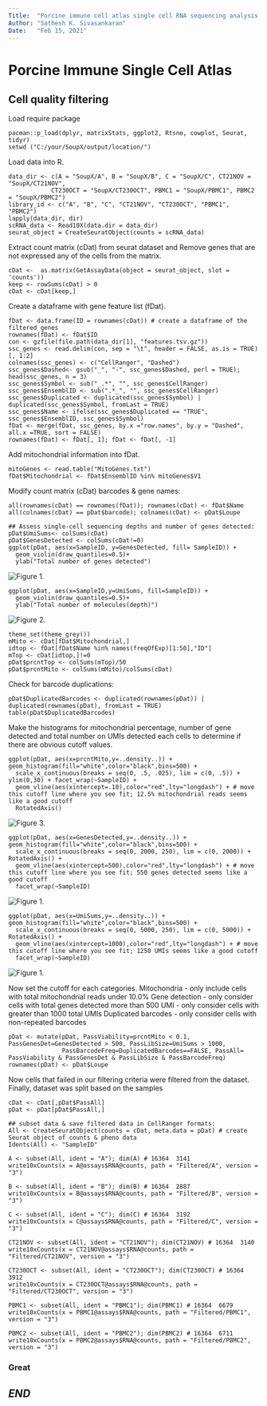 ```yaml
---
Title:  "Porcine immune cell atlas single cell RNA sequencing analysis pipeline"
Author: "Sathesh K. Sivasankaran"
Date:   "Feb 15, 2021"
---
```


# Porcine Immune Single Cell Atlas

## Cell quality filtering

Load require package
```
pacman::p_load(dplyr, matrixStats, ggplot2, Rtsne, cowplot, Seurat, tidyr)
setwd ("C:/your/SoupX/output/location/")
```

Load data into R.
```
data_dir <- c(A = "SoupX/A", B = "SoupX/B", C = "SoupX/C", CT21NOV = "SoupX/CT21NOV",
			CT230OCT = "SoupX/CT230OCT", PBMC1 = "SoupX/PBMC1", PBMC2 = "SoupX/PBMC2")
library_id <- c("A", "B", "C", "CT21NOV", "CT230OCT", "PBMC1", "PBMC2")
lapply(data_dir, dir)
scRNA_data <- Read10X(data.dir = data_dir)
seurat_object = CreateSeuratObject(counts = scRNA_data)
```

Extract count matrix (cDat) from seurat dataset and Remove genes that are not expressed any of the cells from the matrix.
```
cDat <-  as.matrix(GetAssayData(object = seurat_object, slot = 'counts'))
keep <- rowSums(cDat) > 0
cDat <- cDat[keep,]
```

Create a dataframe with gene feature list (fDat).
```
fDat <- data.frame(ID = rownames(cDat)) # create a dataframe of the filtered genes
rownames(fDat) <- fDat$ID
con <- gzfile(file.path(data_dir[1], "features.tsv.gz"))
ssc_genes <- read.delim(con, sep = "\t", header = FALSE, as.is = TRUE)[, 1:2]
colnames(ssc_genes) <- c("CellRanger", "Dashed")
ssc_genes$Dashed<- gsub("_", "-", ssc_genes$Dashed, perl = TRUE); head(ssc_genes, n = 3)
ssc_genes$Symbol <- sub("_.*", "", ssc_genes$CellRanger)
ssc_genes$EnsemblID <- sub(".*_", "", ssc_genes$CellRanger)
ssc_genes$Duplicated <- duplicated(ssc_genes$Symbol) | duplicated(ssc_genes$Symbol, fromLast = TRUE)
ssc_genes$Name <- ifelse(ssc_genes$Duplicated == "TRUE", ssc_genes$EnsemblID, ssc_genes$Symbol)
fDat <- merge(fDat, ssc_genes, by.x ="row.names", by.y = "Dashed", all.x =TRUE, sort = FALSE)
rownames(fDat) <- fDat[, 1]; fDat <- fDat[, -1]
```

Add mitochondrial information into fDat.
```
mitoGenes <- read.table("MitoGenes.txt")
fDat$Mitochondrial <- fDat$EnsemblID %in% mitoGenes$V1
```

Modify count matrix (cDat) barcodes & gene names:
```
all(rownames(cDat) == rownames(fDat)); rownames(cDat) <- fDat$Name
all(colnames(cDat) == pDat$barcode); colnames(cDat) <- pDat$Loupe
```

```
## Assess single-cell sequencing depths and number of genes detected:
pDat$UmiSums<- colSums(cDat)
pDat$GenesDetected <- colSums(cDat!=0)
ggplot(pDat, aes(x=SampleID, y=GenesDetected, fill= SampleID)) +
  geom_violin(draw_quantiles=0.5)+
  ylab("Total number of genes detected")
```
![**Figure 1.**](Notebook/QCFigs/GeneViolin.png)

```
ggplot(pDat, aes(x=SampleID,y=UmiSums, fill=SampleID)) +
  geom_violin(draw_quantiles=0.5)+
  ylab("Total number of molecules(depth)")
```
![**Figure 2.**](Notebook/QCFigs/UMIViolin.png)


```
theme_set(theme_grey())
mMito <- cDat[fDat$Mitochondrial,]
idtop <- fDat[fDat$Name %in% names(freqOfExp)[1:50],"ID"]
mTop <- cDat[idtop,]!=0
pDat$prcntTop <- colSums(mTop)/50
pDat$prcntMito <- colSums(mMito)/colSums(cDat)
```


Check for barcode duplications:
```
pDat$DuplicatedBarcodes <- duplicated(rownames(pDat)) | duplicated(rownames(pDat), fromLast = TRUE)
table(pDat$DuplicatedBarcodes)
```

Make the histograms for mitochondrial percentage, number of gene detected and total number on UMIs detected each cells to determine if there are obvious cutoff values.
```
ggplot(pDat, aes(x=prcntMito,y=..density..)) + geom_histogram(fill="white",color="black",bins=500) +
  scale_x_continuous(breaks = seq(0, .5, .025), lim = c(0, .5)) + ylim(0,30) + facet_wrap(~SampleID) +
  geom_vline(aes(xintercept=.10),color="red",lty="longdash") + # move this cutoff line where you see fit; 12.5% mitochondrial reads seems like a good cutoff
  RotatedAxis()
```
![**Figure 3.**](Notebook/QCFigs/Mito.png)

```
ggplot(pDat, aes(x=GenesDetected,y=..density..)) + geom_histogram(fill="white",color="black",bins=500) +
  scale_x_continuous(breaks = seq(0, 2000, 250), lim = c(0, 2000)) + RotatedAxis() +
  geom_vline(aes(xintercept=500),color="red",lty="longdash") + # move this cutoff line where you see fit; 550 genes detected seems like a good cutoff
  facet_wrap(~SampleID)
```
![**Figure 1.**](Notebook/QCFigs/Gene.png)

```
ggplot(pDat, aes(x=UmiSums,y=..density..)) + geom_histogram(fill="white",color="black",bins=500) +
  scale_x_continuous(breaks = seq(0, 5000, 250), lim = c(0, 5000)) + RotatedAxis() +
  geom_vline(aes(xintercept=1000),color="red",lty="longdash") + # move this cutoff line where you see fit; 1250 UMIs seems like a good cutoff
  facet_wrap(~SampleID)
```
![**Figure 1.**](Notebook/QCFigs/UMI.png)

Now set the cutoff for each categories.
Mitochondria - only include cells with total mitochondrial reads under 10.0%
Gene detection - only consider cells with total genes detected more than 500
UMI - only consider cells with greater than 1000 total UMIs
Duplicated barcodes - only consider cells with non-repeated barcodes
```
pDat <- mutate(pDat, PassViability=prcntMito < 0.1, PassGenesDet=GenesDetected > 500, PassLibSize=UmiSums > 1000,
               PassBarcodeFreq=DuplicatedBarcodes==FALSE, PassAll= PassViability & PassGenesDet & PassLibSize & PassBarcodeFreq)
rownames(pDat) <- pDat$Loupe
```

Now cells that failed in our filtering criteria were filtered from the dataset. Finally, dataset was split based on the samples  
```
cDat <- cDat[,pDat$PassAll]
pDat <- pDat[pDat$PassAll,]

## subset data & save filtered data in CellRanger formats:
All <- CreateSeuratObject(counts = cDat, meta.data = pDat) # create Seurat object of counts & pheno data
Idents(All) <- "SampleID"

A <- subset(All, ident = "A"); dim(A) # 16364  3141
write10xCounts(x = A@assays$RNA@counts, path = "Filtered/A", version = "3")

B <- subset(All, ident = "B"); dim(B) # 16364  2887
write10xCounts(x = B@assays$RNA@counts, path = "Filtered/B", version = "3")

C <- subset(All, ident = "C"); dim(C) # 16364  3192
write10xCounts(x = C@assays$RNA@counts, path = "Filtered/C", version = "3")

CT21NOV <- subset(All, ident = "CT21NOV"); dim(CT21NOV) # 16364  3140
write10xCounts(x = CT21NOV@assays$RNA@counts, path = "Filtered/CT21NOV", version = "3")

CT230OCT <- subset(All, ident = "CT230OCT"); dim(CT230OCT) # 16364  3912
write10xCounts(x = CT230OCT@assays$RNA@counts, path = "Filtered/CT230OCT", version = "3")

PBMC1 <- subset(All, ident = "PBMC1"); dim(PBMC1) # 16364  6679
write10xCounts(x = PBMC1@assays$RNA@counts, path = "Filtered/PBMC1", version = "3")

PBMC2 <- subset(All, ident = "PBMC2"); dim(PBMC2) # 16364  6711
write10xCounts(x = PBMC2@assays$RNA@counts, path = "Filtered/PBMC2", version = "3")
```
### Great
## ___END___
```

